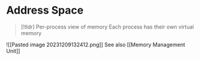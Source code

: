 # Address Space
> [!tldr] Per-process view of memory
> Each process has their own virtual memory

![[Pasted image 20231209132412.png]]
See also [[Memory Management Unit]]

